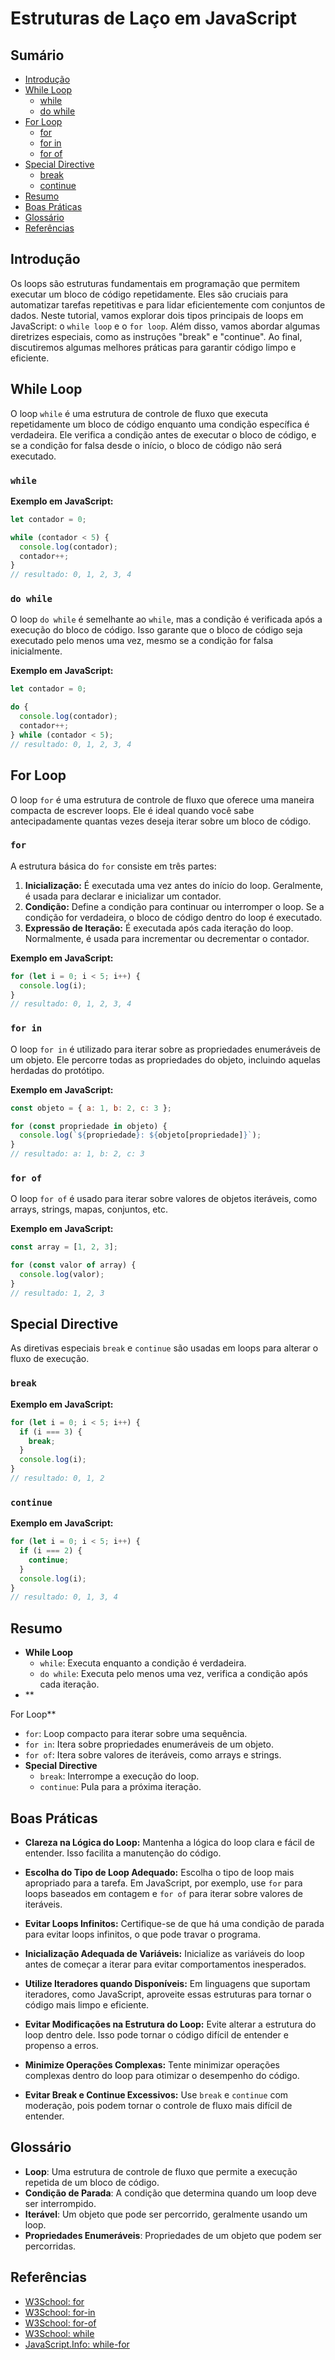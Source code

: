 # Estruturas de Laço em JavaScript

## Sumário
- [Introdução](#introdução)
- [While Loop](#while-loop)
  - [while](#while)
  - [do while](#do-while)
- [For Loop](#for-loop)
  - [for](#for)
  - [for in](#for-in)
  - [for of](#for-of)
- [Special Directive](#special-directive)
  - [break](#break)
  - [continue](#continue)
- [Resumo](#resumo)
- [Boas Práticas](#boas-práticas)
- [Glossário](#glossário)
- [Referências](#referências)

## Introdução
Os loops são estruturas fundamentais em programação que permitem executar um bloco de código repetidamente. Eles são cruciais para automatizar tarefas repetitivas e para lidar eficientemente com conjuntos de dados. Neste tutorial, vamos explorar dois tipos principais de loops em JavaScript: o `while loop` e o `for loop`. Além disso, vamos abordar algumas diretrizes especiais, como as instruções "break" e "continue". Ao final, discutiremos algumas melhores práticas para garantir código limpo e eficiente.

## While Loop
O loop `while` é uma estrutura de controle de fluxo que executa repetidamente um bloco de código enquanto uma condição específica é verdadeira. Ele verifica a condição antes de executar o bloco de código, e se a condição for falsa desde o início, o bloco de código não será executado.

### `while`
**Exemplo em JavaScript:**
```javascript
let contador = 0;

while (contador < 5) {
  console.log(contador);
  contador++;
}
// resultado: 0, 1, 2, 3, 4
```

### `do while`
O loop `do while` é semelhante ao `while`, mas a condição é verificada após a execução do bloco de código. Isso garante que o bloco de código seja executado pelo menos uma vez, mesmo se a condição for falsa inicialmente.

**Exemplo em JavaScript:**
```javascript
let contador = 0;

do {
  console.log(contador);
  contador++;
} while (contador < 5);
// resultado: 0, 1, 2, 3, 4
```

## For Loop
O loop `for` é uma estrutura de controle de fluxo que oferece uma maneira compacta de escrever loops. Ele é ideal quando você sabe antecipadamente quantas vezes deseja iterar sobre um bloco de código.

### `for`
A estrutura básica do `for` consiste em três partes:
1. **Inicialização:** É executada uma vez antes do início do loop. Geralmente, é usada para declarar e inicializar um contador.
2. **Condição:** Define a condição para continuar ou interromper o loop. Se a condição for verdadeira, o bloco de código dentro do loop é executado.
3. **Expressão de Iteração:** É executada após cada iteração do loop. Normalmente, é usada para incrementar ou decrementar o contador.

**Exemplo em JavaScript:**
```javascript
for (let i = 0; i < 5; i++) {
  console.log(i);
}
// resultado: 0, 1, 2, 3, 4
```

### `for in`
O loop `for in` é utilizado para iterar sobre as propriedades enumeráveis de um objeto. Ele percorre todas as propriedades do objeto, incluindo aquelas herdadas do protótipo.

**Exemplo em JavaScript:**
```javascript
const objeto = { a: 1, b: 2, c: 3 };

for (const propriedade in objeto) {
  console.log(`${propriedade}: ${objeto[propriedade]}`);
}
// resultado: a: 1, b: 2, c: 3
```

### `for of`
O loop `for of` é usado para iterar sobre valores de objetos iteráveis, como arrays, strings, mapas, conjuntos, etc.

**Exemplo em JavaScript:**
```javascript
const array = [1, 2, 3];

for (const valor of array) {
  console.log(valor);
}
// resultado: 1, 2, 3
```

## Special Directive
As diretivas especiais `break` e `continue` são usadas em loops para alterar o fluxo de execução.

### `break`
**Exemplo em JavaScript:**
```javascript
for (let i = 0; i < 5; i++) {
  if (i === 3) {
    break;
  }
  console.log(i);
}
// resultado: 0, 1, 2
```

### `continue`
**Exemplo em JavaScript:**
```javascript
for (let i = 0; i < 5; i++) {
  if (i === 2) {
    continue;
  }
  console.log(i);
}
// resultado: 0, 1, 3, 4
```

## Resumo
- **While Loop**
  - `while`: Executa enquanto a condição é verdadeira.
  - `do while`: Executa pelo menos uma vez, verifica a condição após cada iteração.
- **

For Loop**
  - `for`: Loop compacto para iterar sobre uma sequência.
  - `for in`: Itera sobre propriedades enumeráveis de um objeto.
  - `for of`: Itera sobre valores de iteráveis, como arrays e strings.
- **Special Directive**
  - `break`: Interrompe a execução do loop.
  - `continue`: Pula para a próxima iteração.

## Boas Práticas
- **Clareza na Lógica do Loop:**
  Mantenha a lógica do loop clara e fácil de entender. Isso facilita a manutenção do código.
  
- **Escolha do Tipo de Loop Adequado:**
  Escolha o tipo de loop mais apropriado para a tarefa. Em JavaScript, por exemplo, use `for` para loops baseados em contagem e `for of` para iterar sobre valores de iteráveis.

- **Evitar Loops Infinitos:**
  Certifique-se de que há uma condição de parada para evitar loops infinitos, o que pode travar o programa.

- **Inicialização Adequada de Variáveis:**
  Inicialize as variáveis do loop antes de começar a iterar para evitar comportamentos inesperados.

- **Utilize Iteradores quando Disponíveis:**
  Em linguagens que suportam iteradores, como JavaScript, aproveite essas estruturas para tornar o código mais limpo e eficiente.

- **Evitar Modificações na Estrutura do Loop:**
  Evite alterar a estrutura do loop dentro dele. Isso pode tornar o código difícil de entender e propenso a erros.

- **Minimize Operações Complexas:**
  Tente minimizar operações complexas dentro do loop para otimizar o desempenho do código.

- **Evitar Break e Continue Excessivos:**
  Use `break` e `continue` com moderação, pois podem tornar o controle de fluxo mais difícil de entender.

## Glossário
- **Loop**: Uma estrutura de controle de fluxo que permite a execução repetida de um bloco de código.
- **Condição de Parada**: A condição que determina quando um loop deve ser interrompido.
- **Iterável**: Um objeto que pode ser percorrido, geralmente usando um loop.
- **Propriedades Enumeráveis**: Propriedades de um objeto que podem ser percorridas.

## Referências
- [W3School: for](https://javascript.info/while-for)
- [W3School: for-in](https://www.w3schools.com/js/js_loop_forin.asp)
- [W3School: for-of](https://www.w3schools.com/js/js_loop_forof.asp)
- [W3School: while](https://www.w3schools.com/js/js_loop_while.asp)
- [JavaScript.Info: while-for](https://javascript.info/while-for)